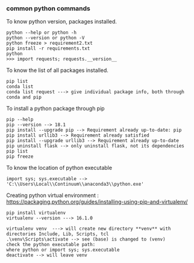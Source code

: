 ### common python commands
To know python version, packages installed.
```
python --help or python -h
python --version or python -V
python freeze > requirement2.txt
pip install -r requirements.txt
python
>>> import requests; requests.__version__
```
To know the list of all packages installed.
```
pip list
conda list
conda list request ---> give individual package info, both through conda and pip
```
To install a python package through pip
```
pip --help
pip --version --> 18.1
pip install --upgrade pip --> Requirement already up-to-date: pip 
pip install urllib3 --> Requirement already satisfied
pip install --upgrade urllib3 --> Requirement already up-to-date
pip uninstall flask --> only uninstall flask, not its dependencies
pip list
pip freeze
```
To know the location of python executable
```
import sys; sys.executable --> 'C:\\Users\Local\\Continuum\\anaconda3\\python.exe'
```
Creating python virtual environment :
https://packaging.python.org/guides/installing-using-pip-and-virtualenv/
```
pip install virtualenv
virtualenv --version ---> 16.1.0

virtualenv venv  ---> will create new directory **venv** with directories Include, Lib, Scripts, tcl
.\venv\Scripts\activate --> see (base) is changed to (venv)
check the python executable path: 
where python or import sys; sys.executable
deactivate --> will leave venv
```
